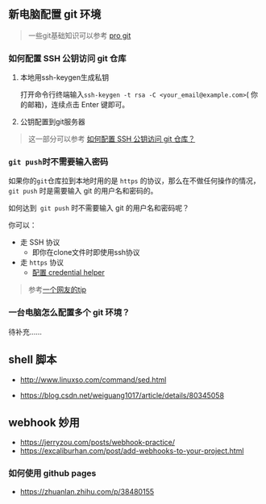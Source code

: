 ## 新电脑配置 git 环境

> 一些git基础知识可以参考 [pro git](https://gitee.com/progit/)



### 如何配置 SSH 公钥访问 git 仓库

1. 本地用ssh-keygen生成私钥

   打开命令行终端输入`ssh-keygen -t rsa -C <your_email@example.com>`( 你的邮箱)，连续点击 Enter 键即可。

2. 公钥配置到git服务器

> 这一部分可以参考 [如何配置 SSH 公钥访问 git 仓库？](https://coding.net/help/doc/git/ssh-key.html)



###  `git push`时不需要输入密码

如果你的`git`仓库拉到本地时用的是 `https` 的协议，那么在不做任何操作的情况，`git push` 时是需要输入 git 的用户名和密码的。

如何达到` git push` 时不需要输入 git 的用户名和密码呢？

你可以：

- 走 SSH 协议
  - 即你在clone文件时即使用ssh协议
- 走 `https` 协议
  - [配置 credential helper](https://help.github.com/en/articles/caching-your-github-password-in-git)

> 参考[一个网友的tip](https://todebug.com/Tips/)



### 一台电脑怎么配置多个 git 环境？

待补充……



## shell 脚本

- http://www.linuxso.com/command/sed.html

- https://blog.csdn.net/weiguang1017/article/details/80345058



## webhook 妙用

- https://jerryzou.com/posts/webhook-practice/
- https://excaliburhan.com/post/add-webhooks-to-your-project.html



### 如何使用 github pages

- https://zhuanlan.zhihu.com/p/38480155